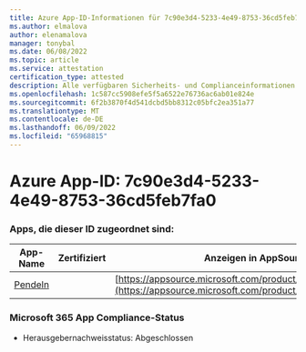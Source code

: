 ```yaml
---
title: Azure App-ID-Informationen für 7c90e3d4-5233-4e49-8753-36cd5feb7fa0
ms.author: elmalova
author: elenamalova
manager: tonybal
ms.date: 06/08/2022
ms.topic: article
ms.service: attestation
certification_type: attested
description: Alle verfügbaren Sicherheits- und Complianceinformationen für 7c90e3d4-5233-4e49-8753-36cd5feb7fa0.
ms.openlocfilehash: 1c587cc5908efe5f5a6522e76736ac6ab01e824e
ms.sourcegitcommit: 6f2b3870f4d541dcbd5bb8312c05bfc2ea351a77
ms.translationtype: MT
ms.contentlocale: de-DE
ms.lasthandoff: 06/09/2022
ms.locfileid: "65968815"
---
```

# <a name="azure-app-id-7c90e3d4-5233-4e49-8753-36cd5feb7fa0"></a>Azure App-ID: 7c90e3d4-5233-4e49-8753-36cd5feb7fa0


### <a name="apps-associated-with-this-id"></a>Apps, die dieser ID zugeordnet sind:
| **App-Name** | **Zertifiziert** | **Anzeigen in AppSource** |
|--------------|---------------|-----------------------|
| [Pendeln](../forward/WA200003325.md) |  | [https://appsource.microsoft.com/product/office/WA200003325](https://appsource.microsoft.com/product/office/WA200003325) |

### <a name="microsoft-365-app-compliance-status"></a>Microsoft 365 App Compliance-Status
- Herausgebernachweisstatus: Abgeschlossen
